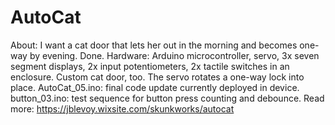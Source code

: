 # AutoCat
About: I want a cat door that lets her out in the morning and becomes one-way by evening. Done.
Hardware: Arduino microcontroller, servo, 3x seven segment displays, 2x input potentiometers, 2x tactile switches in an enclosure. Custom cat door, too. The servo rotates a one-way lock into place.
AutoCat_05.ino: final code update currently deployed in device.
button_03.ino: test sequence for button press counting and debounce.
Read more: https://jblevoy.wixsite.com/skunkworks/autocat
